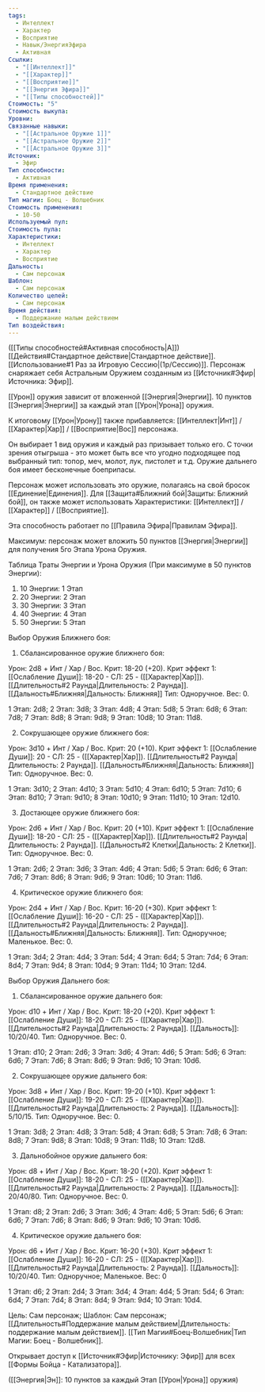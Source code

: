 ```yaml
---
tags:
  - Интеллект
  - Характер
  - Восприятие
  - Навык/ЭнергияЭфира
  - Активная
Ссылки:
  - "[[Интеллект]]"
  - "[[Характер]]"
  - "[[Восприятие]]"
  - "[[Энергия Эфира]]"
  - "[[Типы способностей]]"
Стоимость: "5"
Стоимость выкупа: 
Уровни: 
Связанные навыки:
  - "[[Астральное Оружие 1]]"
  - "[[Астральное Оружие 2]]"
  - "[[Астральное Оружие 3]]"
Источник:
  - Эфир
Тип способности:
  - Активная
Время применения:
  - Стандартное действие
Тип магии: Боец - Волшебник
Стоимость применения:
  - 10-50
Используемый пул: 
Стоимость пула: 
Характеристики:
  - Интеллект
  - Характер
  - Восприятие
Дальность:
  - Сам персонаж
Шаблон:
  - Сам персонаж
Количество целей:
  - Сам персонаж
Время действия:
  - Поддержание малым действием
Тип воздействия:
---
```

([[Типы способностей#Активная способность|А]]) [[Действия#Стандартное действие|Стандартное действие]]. [[Использование#1 Раз за Игровую Сессию|(1р/Сессию)]]. Персонаж снаряжает себя Астральным Оружием созданным из [[Источник#Эфир|Источника: Эфир]].

[[Урон]] оружия зависит от вложенной [[Энергия|Энергии]]. 10 пунктов [[Энергия|Энергии]] за каждый этап [[Урон|Урона]] оружия. 

К итоговому [[Урон|Урону]] также прибавляется: [[Интеллект|Инт]] / [[Характер|Хар]] / [[Восприятие|Вос]] персонажа.

Он выбирает 1 вид оружия и каждый раз призывает только его. С точки зрения отыгрыша - это может быть все что угодно подходящее под выбранный тип: топор, меч, молот, лук, пистолет и т.д. Оружие дальнего боя имеет бесконечные боеприпасы. 

Персонаж может использовать это оружие, полагаясь на свой бросок [[Единение|Единения]]. Для [[Защита#Ближний бой|Защиты: Ближний бой]], он также может использовать Характеристики: [[Интеллект]] / [[Характер]] / [[Восприятие]]. 

Эта способность работает по [[Правила Эфира|Правилам Эфира]].

Максимум: персонаж может вложить 50 пунктов [[Энергия|Энергии]] для получения 5го Этапа Урона Оружия.

Таблица Траты Энергии и Урона Оружия
(При максимуме в 50 пунктов Энергии):

1. 10 Энергии: 1 Этап
2. 20 Энергии: 2 Этап
3. 30 Энергии: 3 Этап
4. 40 Энергии: 4 Этап
5. 50 Энергии: 5 Этап

Выбор Оружия Ближнего боя:

1. Сбалансированное оружие ближнего боя:

Урон: 2d8 + Инт / Хар / Вос. Крит: 18-20 (+20). Крит эффект 1: [[Ослабление Души]]: 18-20 - СЛ: 25 - ([[Характер|Хар]]). [[Длительность#2 Раунда|Длительность: 2 Раунда]]. [[Дальность#Ближняя|Дальность: Ближняя]] Тип: Одноручное. Вес: 0. 

1 Этап: 2d8; 2 Этап: 3d8; 3 Этап: 4d8; 4 Этап: 5d8; 5 Этап: 6d8; 6 Этап: 7d8; 7 Этап: 8d8; 8 Этап: 9d8; 9 Этап: 10d8; 10 Этап: 11d8. 

2. Сокрушающее оружие ближнего боя:

Урон: 3d10 + Инт / Хар / Вос. Крит: 20 (+10). Крит эффект 1: [[Ослабление Души]]: 20 - СЛ: 25 - ([[Характер|Хар]]). [[Длительность#2 Раунда|Длительность: 2 Раунда]]. [[Дальность#Ближняя|Дальность: Ближняя]] Тип: Одноручное. Вес: 0. 

1 Этап: 3d10; 2 Этап: 4d10; 3 Этап: 5d10; 4 Этап: 6d10; 5 Этап: 7d10; 6 Этап: 8d10; 7 Этап: 9d10; 8 Этап: 10d10; 9 Этап: 11d10; 10 Этап: 12d10. 

3. Достающее оружие ближнего боя:

Урон: 2d6 + Инт / Хар / Вос. Крит: 20 (+10). Крит эффект 1: [[Ослабление Души]]: 18-20 - СЛ: 25 - ([[Характер|Хар]]). [[Длительность#2 Раунда|Длительность: 2 Раунда]]. [[Дальность#2 Клетки|Дальность: 2 Клетки]]. Тип: Одноручное. Вес: 0.

1 Этап: 2d6; 2 Этап: 3d6; 3 Этап: 4d6; 4 Этап: 5d6; 5 Этап: 6d6; 6 Этап: 7d6; 7 Этап: 8d6; 8 Этап: 9d6; 9 Этап: 10d6; 10 Этап: 11d6. 

4. Критическое оружие ближнего боя:

Урон: 2d4 + Инт / Хар / Вос. Крит: 16-20 (+30). Крит эффект 1: [[Ослабление Души]]: 16-20 - СЛ: 25 - ([[Характер|Хар]]). [[Длительность#2 Раунда|Длительность: 2 Раунда]]. [[Дальность#Ближняя|Дальность: Ближняя]]. Тип: Одноручное; Маленькое. Вес: 0.

1 Этап: 3d4; 2 Этап: 4d4; 3 Этап: 5d4; 4 Этап: 6d4; 5 Этап: 7d4; 6 Этап: 8d4; 7 Этап: 9d4; 8 Этап: 10d4; 9 Этап: 11d4; 10 Этап: 12d4. 

Выбор Оружия Дальнего боя:

1. Сбалансированное оружие дальнего боя:

Урон: d10 + Инт / Хар / Вос. Крит: 18-20 (+20). Крит эффект 1: [[Ослабление Души]]: 18-20 - СЛ: 25 - ([[Характер|Хар]]). [[Длительность#2 Раунда|Длительность: 2 Раунда]]. [[Дальность]]: 10/20/40. Тип: Одноручное. Вес: 0. 

1 Этап: d10; 2 Этап: 2d6; 3 Этап: 3d6; 4 Этап: 4d6; 5 Этап: 5d6; 6 Этап: 6d6; 7 Этап: 7d6; 8 Этап: 8d6; 9 Этап: 9d6; 10 Этап: 10d6. 

2. Сокрушающее оружие дальнего боя:

Урон: 3d8 + Инт / Хар / Вос. Крит: 19-20 (+10). Крит эффект 1: [[Ослабление Души]]: 19-20 - СЛ: 25 - ([[Характер|Хар]]). [[Длительность#2 Раунда|Длительность: 2 Раунда]]. [[Дальность]]: 5/10/15. Тип: Одноручное. Вес: 0.

1 Этап: 3d8; 2 Этап: 4d8; 3 Этап: 5d8; 4 Этап: 6d8; 5 Этап: 7d8; 6 Этап: 8d8; 7 Этап: 9d8; 8 Этап: 10d8; 9 Этап: 11d8; 10 Этап: 12d8. 

3. Дальнобойное оружие дальнего боя:

Урон: d8 + Инт / Хар / Вос. Крит: 18-20 (+20). Крит эффект 1: [[Ослабление Души]]: 18-20 - СЛ: 25 - ([[Характер|Хар]]). [[Длительность#2 Раунда|Длительность: 2 Раунда]]. [[Дальность]]: 20/40/80. Тип: Одноручное. Вес: 0. 

1 Этап: d8; 2 Этап: 2d6; 3 Этап: 3d6; 4 Этап: 4d6; 5 Этап: 5d6; 6 Этап: 6d6; 7 Этап: 7d6; 8 Этап: 8d6; 9 Этап: 9d6; 10 Этап: 10d6. 

4. Критическое оружие дальнего боя:

Урон: d6 + Инт / Хар / Вос. Крит: 16-20 (+30). Крит эффект 1: [[Ослабление Души]]: 16-20 - СЛ: 25 - ([[Характер|Хар]]). [[Длительность#2 Раунда|Длительность: 2 Раунда]]. [[Дальность]]: 10/20/40. Тип: Одноручное; Маленькое. Вес: 0

1 Этап: d6; 2 Этап: 2d4; 3 Этап: 3d4; 4 Этап: 4d4; 5 Этап: 5d4; 6 Этап: 6d4; 7 Этап: 7d4; 8 Этап: 8d4; 9 Этап: 9d4; 10 Этап: 10d4. 

Цель: Сам персонаж; Шаблон: Сам персонаж; [[Длительность#Поддержание малым действием|Длительность: поддержание малым действием]]. [[Тип Магии#Боец-Волшебник|Тип Магии: Боец - Волшебник]].

Открывает доступ к [[Источник#Эфир|Источнику: Эфир]] для всех [[Формы Бойца - Катализатора]]. 

([[Энергия|Эн]]: 10 пунктов за каждый Этап [[Урон|Урона]] оружия)